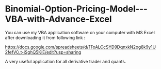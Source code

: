 # Binomial-Option-Pricing-Model---VBA-with-Advance-Excel
You can use my VBA application software on your computer with MS Excel after downloading it from following link :

https://docs.google.com/spreadsheets/d/1ToALCcSYD9DqnxkN2og8k9y1U2fefV0_t-iSghQ5KiE/edit?usp=sharing

A very useful application for all derivative trader and quants.
